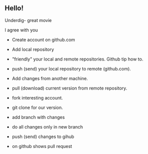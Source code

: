 ## Hello!

Underdig- great movie

I agree with you

* Create account on github.com
* Add local repository
* "friendly" your local and remote repositories. Github tip how to.
* push (send) your local repository to remote (github.com).
* Add changes from another machine.
* pull (download) current version from remote repository.

* fork interesting account.
* git clone for our version.
* add branch with changes 
* do all changes only in new branch 
* push (send) changes to gihub 
* on github shows pull request
